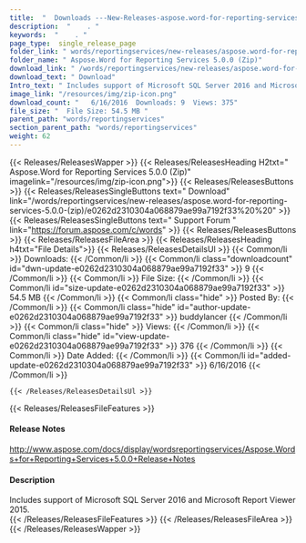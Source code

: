 ```yaml
---
title:  "  Downloads ---New-Releases-aspose.word-for-reporting-services-5.0.0-(zip) . " 
description:  "    . " 
keywords:  "    . " 
page_type:  single_release_page
folder_link: " words/reportingservices/new-releases/aspose.word-for-reporting-services-5.0.0-(zip)/"
folder_name: " Aspose.Word for Reporting Services 5.0.0 (Zip)"
download_link: " /words/reportingservices/new-releases/aspose.word-for-reporting-services-5.0.0-(zip)/e0262d2310304a068879ae99a7192f33"
download_text: " Download"
Intro_text: " Includes support of Microsoft SQL Server 2016 and Microsoft Report Viewer 2015."
image_link: "/resources/img/zip-icon.png"
download_count: "   6/16/2016  Downloads: 9  Views: 375"
file_size: "  File Size: 54.5 MB "
parent_path: "words/reportingservices"
section_parent_path: "words/reportingservices"
weight: 62 
---
```


{{< Releases/ReleasesWapper >}}
  {{< Releases/ReleasesHeading H2txt=" Aspose.Word for Reporting Services 5.0.0 (Zip)" imagelink="/resources/img/zip-icon.png">}}
  {{< Releases/ReleasesButtons >}}
    {{< Releases/ReleasesSingleButtons text=" Download" link="/words/reportingservices/new-releases/aspose.word-for-reporting-services-5.0.0-(zip)/e0262d2310304a068879ae99a7192f33%20%20" >}}
    {{< Releases/ReleasesSingleButtons text=" Support Forum " link="https://forum.aspose.com/c/words" >}}
  {{< Releases/ReleasesButtons >}}
  {{< Releases/ReleasesFileArea >}}
    {{< Releases/ReleasesHeading h4txt="File Details">}}
    {{< Releases/ReleasesDetailsUl >}}
            {{< Common/li  >}} Downloads: {{< /Common/li >}} 
      {{< Common/li class="downloadcount" id="dwn-update-e0262d2310304a068879ae99a7192f33" >}} 9 {{< /Common/li >}} 
      {{< Common/li  >}} File Size: {{< /Common/li >}} 
      {{< Common/li id="size-update-e0262d2310304a068879ae99a7192f33" >}} 54.5 MB {{< /Common/li >}} 
      {{< Common/li  class="hide" >}} Posted By: {{< /Common/li >}} 
      {{< Common/li class="hide" id="author-update-e0262d2310304a068879ae99a7192f33" >}} buddylancer {{< /Common/li >}} 
      {{< Common/li class="hide"  >}} Views: {{< /Common/li >}} 
      {{< Common/li class="hide" id="view-update-e0262d2310304a068879ae99a7192f33" >}} 376 {{< /Common/li >}} 
      {{< Common/li  >}} Date Added: {{< /Common/li >}} 
      {{< Common/li id="added-update-e0262d2310304a068879ae99a7192f33" >}} 6/16/2016 {{< /Common/li >}} 

    {{< /Releases/ReleasesDetailsUl >}}

  {{< Releases/ReleasesFileFeatures >}}
      <h4>Release Notes</h4><div><a href="http://www.aspose.com/docs/display/wordsreportingservices/Aspose.Words+for+Reporting+Services+5.0.0+Release+Notes">http://www.aspose.com/docs/display/wordsreportingservices/Aspose.Words+for+Reporting+Services+5.0.0+Release+Notes</a></div><h4>Description</h4><div class="HTMLDescription">Includes support of Microsoft SQL Server 2016 and Microsoft Report Viewer 2015.</div>
  {{< /Releases/ReleasesFileFeatures >}}
 {{< /Releases/ReleasesFileArea >}}
{{< /Releases/ReleasesWapper >}}


